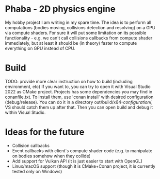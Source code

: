 # Phaba - 2D physics engine
My hobby project I am writing in my spare time. The idea is to perform all computations (bodies moving, collisions detection and resolving) on a GPU via compute shaders. For sure it will put some limitation on its possible functionality - e.g. we can't call collisions callbacks from compute shader immediately, but at least it should be (in theory) faster to compute everything on GPU instead of CPU.
# Build
TODO: provide more clear instruction on how to build (including environment, etc)
If you want to, you can try to open it with Visual Studio  2022 as CMake project. Projects has some dependencies you may find in conanfile.txt. To install them, use 'conan install' with desired configuration (debug/release). You can do it in a directory out/build/x64-*configuration*/, VS should catch them up after that. Then you can open build and debug it within Visual Studio. 
# Ideas for the future
* Collision callbacks
* Event callbacks with client`s compute shader code (e.g. to manipulate on bodies somehow when they collide)
* Add support for Vulkan API (it is just easier to start with OpenGL)
* Linux/macOS support (though it is CMake+Conan project, it is currently tested only on Windows)